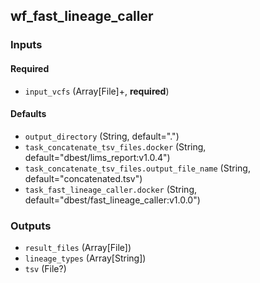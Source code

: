 
## wf_fast_lineage_caller

### Inputs

#### Required

  * `input_vcfs` (Array[File]+, **required**)

#### Defaults

  * `output_directory` (String, default=".")
  * `task_concatenate_tsv_files.docker` (String, default="dbest/lims_report:v1.0.4")
  * `task_concatenate_tsv_files.output_file_name` (String, default="concatenated.tsv")
  * `task_fast_lineage_caller.docker` (String, default="dbest/fast_lineage_caller:v1.0.0")

### Outputs

  * `result_files` (Array[File])
  * `lineage_types` (Array[String])
  * `tsv` (File?)
